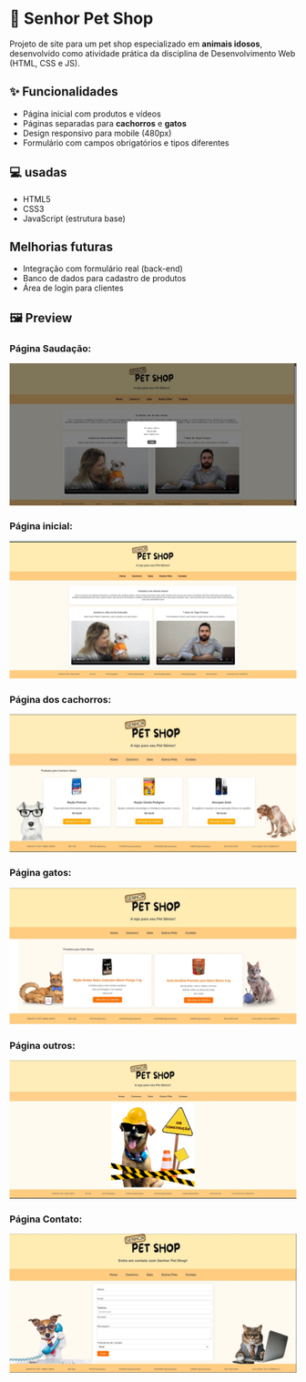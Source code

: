 # 🐶 Senhor Pet Shop

Projeto de site para um pet shop especializado em **animais idosos**, desenvolvido como atividade prática da disciplina de Desenvolvimento Web (HTML, CSS e JS).

## ✨ Funcionalidades
- Página inicial com produtos e vídeos
- Páginas separadas para **cachorros** e **gatos**
- Design responsivo para mobile (480px)
- Formulário com campos obrigatórios e tipos diferentes

## 💻 usadas
- HTML5
- CSS3
- JavaScript (estrutura base)

## Melhorias futuras
- Integração com formulário real (back-end)
- Banco de dados para cadastro de produtos
- Área de login para clientes

## 🖼️ Preview

### Página Saudação:
![saudacao](prints/saudacao.JPG)

### Página inicial:
![home](prints/home.JPG)

### Página dos cachorros:
![Cachorros](prints/cachorro.JPG)

### Página gatos:
![Gatos](prints/gatos.JPG)

### Página outros:
![Outros](prints/outros.JPG)

### Página Contato:
![Contato](prints/contato.JPG)
